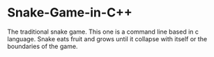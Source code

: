 # Snake-Game-in-C++
The traditional snake game. This one is a command line based in c language. Snake eats fruit and grows until it collapse with itself or the boundaries of the game.
